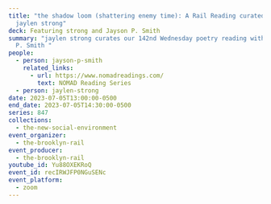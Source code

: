 ```yaml
---
title: "the shadow loom (shattering enemy time): A Rail Reading curated by
  jaylen strong"
deck: Featuring strong and Jayson P. Smith
summary: "jaylen strong curates our 142nd Wednesday poetry reading with Jayson
  P. Smith "
people:
  - person: jayson-p-smith
    related_links:
      - url: https://www.nomadreadings.com/
        text: NOMAD Reading Series
  - person: jaylen-strong
date: 2023-07-05T13:00:00-0500
end_date: 2023-07-05T14:30:00-0500
series: 847
collections:
  - the-new-social-environment
event_organizer:
  - the-brooklyn-rail
event_producer:
  - the-brooklyn-rail
youtube_id: Yu88OXEKRoQ
event_id: recIRWJFP0NGuSENc
event_platform:
  - zoom
---
```

